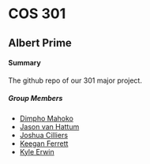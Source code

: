 # COS 301
## Albert Prime

#### Summary 
The github repo of our 301 major project.
##### Group Members
* [Dimpho Mahoko] 
* [Jason van Hattum]
* [Joshua Cilliers]
* [Keegan Ferrett]
* [Kyle Erwin]

[Dimpho Mahoko]: <https://github.com/>
[Joshua Cilliers]: <https://github.com/JoshC117>
[Jason van Hattum]: <https://github.com/Jason-vh>
[Kyle Erwin]: <https://github.com/KyleErwin>
[Keegan Ferrett]: <https://github.com/KeeganFerrett>